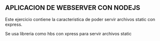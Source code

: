 ## APLICACION DE WEBSERVER CON NODEJS

Este ejercicio contiene la caracteristica de poder servir archivos static con express.

Se usa libreria como hbs con xpress para servir archivos static

